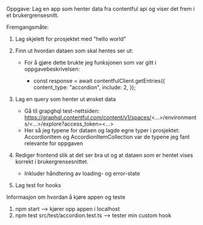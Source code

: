Oppgave: Lag en app som henter data fra contentful api og viser det frem i et brukergrensesnitt.

Fremgangsmåte:

1. Lag skjelett for prosjektet med "hello world"

2. Finn ut hvordan dataen som skal hentes ser ut:

   - For å gjøre dette brukte jeg funksjonen som var gitt i oppgavebeskrivelsen:

     - const response = await contentfulClient.getEntries({
       content_type: "accordion",
       include: 2,
       });

3. Lag en query som henter ut ønsket data

   - Gå til grapghql test-nettsiden: https://graphql.contentful.com/content/v1/spaces/<...>/environments/<...>/explore?access_token=<...>
   - Her så jeg typene for dataen og lagde egne typer i prosjektet: AccordionItem og AccordionItemCollection var de typene jeg fant relevante for oppgaven

4. Rediger frontend slik at det ser bra ut og at dataen som er hentet vises korrekt i brukergrensesnittet.

   - Inkluder håndtering av loading- og error-state

5. Lag test for hooks

Informasjon om hvordan å kjøre appen og teste

1. npm start --> kjører opp appen i localhost
2. npm test src/test/accordion.test.ts --> tester min custom hook

